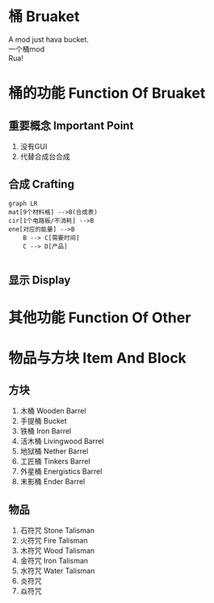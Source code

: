 # 桶 Bruaket
A mod just hava bucket.  
一个桶mod  
Rua!

# 桶的功能 Function Of Bruaket
## 重要概念 Important Point
1. 没有GUI
2. 代替合成台合成
## 合成 Crafting
```mermaid
graph LR
mat[9个材料格] -->B(合成表)
cir[1个电路板/不消耗] -->B
ene[对应的能量] -->B
    B --> C[需要时间]
    C --> D[产品]
```
```

```
## 显示 Display

# 其他功能 Function Of Other

# 物品与方块 Item And Block
## 方块
1. 木桶 Wooden Barrel
2. 手提桶 Bucket
3. 铁桶 Iron Barrel
4. 活木桶 Livingwood Barrel
5. 地狱桶 Nether Barrel
6. 工匠桶 Tinkers Barrel
7. 外星桶 Energistics Barrel
8. 末影桶 Ender Barrel

## 物品
1. 石符咒 Stone Talisman
2. 火符咒 Fire Talisman
3. 木符咒 Wood Talisman
4. 金符咒 Iron Talisman
5. 水符咒 Water Talisman
6. 炎符咒 
7. 焱符咒